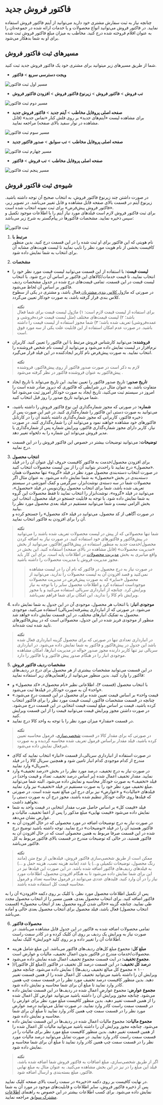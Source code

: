 # فاکتور فروش جدید 
چنانچه نیاز به ثبت سفارش مشتری خود دارید می‌توانید از آیتم فاکتور فروش استفاده نمایید. در فاکتور فروش می‌توانید انواع محصولات و یا خدمات ارائه شده در جموعه‌تان را به عنوان اقلام فروخته شده درج کنید. مخاطب به میزان مبلغ فاکتور فروش ثبت شده برای او به شما بدهکار می‌شود.

## مسیر‌های ثبت فاکتور فروش
شما از طریق مسیرهای زیر میتوانید برای مشتری خود یک فاکتور فروش جدید ثبت کنید.<br>
- **ویجت دسترسی سریع** > **فاکتور**

![مسیر اول ثبت فاکتور](./Images/new-invoice-method1.png)

- **تب فروش** > **فاکتور فروش** > **زیرنوع فاکتور فروش** > **افزودن فاکتور فروش**

![مسیر دوم ثبت فاکتور](./Images/new-invoice-method2.png)

- **صفحه اصلی پروفایل مخاطب** > **آیتم جدید** > **فاکتور فروش جدید**<br>
برای مشاهده لیست «آیتم‌های جدید» بر روی فلش کنار «تماس جدید» (قابل مشاهده در نوار سفید بالای صفحه) مراجعه نمایید.

![مسیر سوم ثبت فاکتور](./Images/new-invoice-method3.png)

- **صفحه اصلی پروفایل مخاطب** > **تب سوابق** > **صدور فاکتور جدید**

![مسیر چهارم ثبت فاکتور](./Images/new-invoice-method4.png)

- **صفحه اصلی پروفایل مخاطب** > **تب فروش** > **فاکتور**

![مسیر پنجم ثبت فاکتور](./Images/new-invoice-method5.png)

## شیوه‌ی ثبت فاکتور فروش
در صورت داشتن چند زیرنوع فاکتور فروش، به انتخاب صحیح آن توجه داشته باشید. زیرنوع آیتم در قسمت بالای صفحه قابل مشاهده و قابل تغییر می‌باشد. در تصویر زیر، «فاکتور فروش پیش‌فرض» برای ثبت نمونه انتخاب شده است.<br>
برای ثبت فاکتور فروش لازم است فیلدهای مورد نیاز آیتم را با اطلاعات موجود تکمیل و سپس ذخیره نمایید. مشخصات فاکتورها در پیام‌گستر به شرح زیر می‌باشد:<br>

![ ثبت فاکتور](./Images/new-sale-invoice.png)

1. **مرتبط با**<br>
نام هویتی که این فاکتور برای او ثبت شده را در این قسمت درج کنید. بدین منظور کافیست بخشی از نام هویت مورد نظر را تایپ نمایید تا لیست هویت‌های مشابه آن برای انتخاب به شما نمایش داده شود.

2. **مشخصات**<br>
- **لیست قیمت:** با استفاده از این قسمت می‌توانید لیست قیمت مورد نظر خود را انتخاب نمایید، تا قیمت خدمات/کالاهای این فاکتور بر اساس آن درج شود. با اتنخاب لیست قیمت در این قسمت، تمامی قیمت‌‌های درج شده در جدول مشخصات ردیف فاکتور بر اساس آن لحاظ می‌شود. <br>
در صورتی که ماژول[ کلاس بندی مشتریان ](https://github.com/1stco/PayamGostarDocs/blob/master/Help/Settings/Customer-classification-management/Customer-classification-management.md)فعال باشد، و مشتری در یکی از سطوح کلاس بندی‌ قرار گرفته باشد، به صورت خودکار تعیین می‌گردد.

> **نکته** <br>
> برای استفاده از لیست قیمت لازم است: ۱) ماژول لیست قیمت برای شما فعال باشد؛ ۲) لیست قیمت‌های مختلف (مثل لیست قیمت خرده‌فروشی و عمده‌فروشی) تعریف شده باشد؛ ۳) شما مجوز استفاده از لیست قیمت را داشته باشید. در صورت عدم امکان استفاده از این قابلیت علت یکی از سه مورد فوق است.<br>

- **فروشنده:** می‌توانید کارشناس فروش مرتبط با این فاکتور را تعیین کنید. کاربران نرم‌افزار در لیست نمایش داده می‌شود و می‌توانید از لیست نام شخص فروشنده را انتخاب نمایید. به صورت پیش‌فرض نام کاربر ایجادکننده در این فیلد قرار می‌گیرد.<br>

>**نکته**<br> 
لازم به ذکر است در صورت صدور فاکتور از روی پیش‌فاکتور، فروشنده پیش‌فاکتور به عنوان فروشنده فاکتور در نظر گرفته می‌شود .<br>

- **تاریخ صدور:** تاریخ صدور فاکتور را تعیین نمایید. این تاریخ می‌تواند با تاریخ ایجاد متفاوت باشد. به عنوان مثال درر شرایطی که فاکتوری که دیروز صادر شده است را امروز در سیستم ثبت می‌کنید، تاریخ ایجاد به صورت خودکار امروز ثبت می‌شود اما شما می‌توانید تاریخ صدور را روز قبل انتخاب کنید.<br>

- **شماره:** در صورتی که مجوز شماره‌گذاری این نوع فاکتور فروش را داشته باشید، می‌توانید به صورت دستی این فاکتور را شماره‌گذاری کنید. در غیر این صورت پس از ذخیره فاکتور، کاربرانی که مجوز شماره‌گذاری داشته باشند آن را در کارتابل فاکتورهای خود مشاهده خواهند نمود و می‌توانند آن را شماره‌گذاری کنند. در صورت نیاز، کاربر دارای مجوز شماره‌گذاری فاکتور، ویرایش شماره پس از شماره‌گذاری یا مدیر فروش می‌تواند این شماره را به دلخواه تغییر دهد.

- **توضیحات:** می‌توانید توضیحات  بیشتر در خصوص این فاکتور فروش را در این قسمت درج نمایید.<br>

3. **انتخاب محصول**<br>
برای افزودن محصول/خدمت به فاکتور کافیست حروف اول عنوان آن را در فیلد «محصول» درج نمایید تا راحت‌تر بتوانید آن را از بین لیست محصولات انتخاب کنید. <br>
در صورت انتخاب دسته‌بندی محصول مورد نظر در فیلد «گروه» تنها محصولات همان دسته‌بندی در بخش «محصول» به شما نمایش داده می‌شود.  به عنوان مثال اگر محصولات شما در سه دسته‌ی نوشت‌ابزار، سرگرمی و کمک آموزشی در سیستم تعریف شده باشد، شما برای انتخاب محصول روان‌نویس در فیلد «محصول»، می‌توانید در فیلد «گروه»، نوشت‌ابزار را انتخاب نمایید تا فقط محصولات این گروه به شما نمایش داده شود. با توجه به قابلیت جستجو در فیلد محصول، انتخاب این بخش الزامی نیست و شما می‌توانید مستقیم در فیلد بعدی محصول مورد نظر را بیابید.<br>
در صورت آگاهی از کد محصول،‌ می‌توانید در فیلد «کد محصول» را جستجو کرده و آن را برای افزودن به فاکتور انتخاب نمایید.

> **نکته**<br> 
> شما تنها محصولاتی که از پیش در لیست محصولات تعریف شده باشند را می‌توانید در پیش‌فاکتور و فاکتورهای خود استفاده کنید. در صورت نیاز به اضافه کردن محصول/خدمت جدید به منظور استفاده در پیش‌فاکتور/فاکتور،‌ می‌توانید از بخش «مدیریت محصولات» (قابل مشاهده در بالای صفحه) استفاده کنید. این بخش در واقع میانبری به بخش [مدیریت محصولات](https://github.com/1stco/PayamGostarDocs/blob/master/Help/Basic-Information/Product-management/Product-management.md) در اطلاعات پایه است. برای این کار باید مجوز مدیریت فروش یا مدیریت محصولات را داشته باشید.<br>
>> در صورت نیاز به درج محصول در فاکتور که نام آن را در لیست مشاهده نمی‌کنید و قصد افزودن آن به لیست محصولات را ندارید، می‌توانید از محصول «سایر» که به صورت پیش‌فرض در مدیریت محصولات موجوداست استفاده کرد و اطلاعات محصول سایر را با توجه به نیاز ویرایش کرد. چنانچه از انبارداری سریالی استفاده می‌کنید و یا مجوز ویرایش نام کالا را ندارید، این امکان برای شما فراهم نمی‌باشد.<br>

4. **موجودی انبار:**
با انتخاب هر محصول، موجودی آن در این جدول به شما نمایش داده می‌شود. در صورتی که از انبارداری پیشرفته(سریالی) استفاده می‌کنید، موجودی محصول به تفکیک انبارهای مختلف، در این قسمت نمایش داده خواهد شد.<br>
منظور از موجودی فریز شده در این جدول، محصولاتی است که در پیش‌فاکتورهای تایید شده ثبت شده‌اند.<br>

> **نکته**<br>
> در انبارداری تعدادی تنها در صورتی که برای محصول گزینه انبارداری فعال شده باشد این جدول در پیش‌فاکتور و فاکتور به شما نمایش داده می‌شود. در انبارداری سریالی نیز تنها کاربر دارنده مجوز صدور حواله در مدیریت انبارها، امکان مشاهده موجودی انبار را در هنگام صدور پیش فاکتور و یا فاکتور را دارد.<br>

5. **مشخصات ردیف فاکتور فروش**<br>
در این قسمت می‌توانید مشخصات بیشتری از هر محصول برای درج در ردیف‌های فاکتور را وارد کنید. بدین منظور می‌توانید از راهنمایی‌های زیر استفاده نمایید:<br>
- با انتخاب محصول (قسمت ۳)، اطلاعاتی نظیر «نام محصول»، «کد محصول» و «واحد» آن به صورت خودکار در فیلدها ثبت می‌شود. 
- «قیمت واحد» بر اساس قیمت تعیین شده برای محصول در این قسمت درج می‌شود. چنانچه در قسمت مشخصات فاکتور، لیست قیمت مورد نظر را برای فاکتور انتخاب کرده باشید، قیمت بر اساس مبلغ لیست قیمت انتخابی در این قسمت درج می‌شود. در صورت داشتن مجوز ویرایش قیمت می‌توانید قیمت را از این قسمت ویرایش کنید.<br>
- در قسمت «مقدار» میزان مورد نظر را با توجه به واحد کالا درج نمایید.

> **نکته**<br>
 در صورتی که برای مقدار کالا در قسمت [شخصی‌سازی](https://github.com/1stco/PayamGostarDocs/blob/master/Help/Settings/Personalization-crm/Factor-management/Factor-management.md)، فرمول محاسبه تعیین کرده باشید، فیلد مقدار براساس فرمول تعریف شده محاسبه گردیده و به صورت غیرفعال نمایش داده می‌شود.<br>

- در صورت استفاده از انبارداری سریالی،‌از قسمت «انبار» انتخاب نمایید که کالای مندرج از کدام موجودی کدام انبار تامین شود و همچنین سریال کالا را در فیلد «سریال» وارد نمایید.
- در صورت نیاز به درج تخفیف، درصد مورد نظر را در بخش «درصد تخفیف» وارد نمایید. مقدار تخفیف اعمال شده (بر اساس درصد تخفیف، تعداد و قیمت واحد) در فیلد «تخفیف» به صورت خودکار محاسبه و نمایش داده می‌شود. البته شما می‌توانید مبلغ تخفیف مورد نظر خود را به صورت مستقیم در فیلد «تخفیف» نیز وارد نمایید.
- فیلدهای «مالیات» و «عوارض» نیز برای درج این مبالغ تعبیه شده است. در صورتی که فیلدها روی حالت خودکار تنظیم شده باشند، مجوز درج آن به صورت دستی را نخواهید داشت.
- فیلد «قیمت کل» بر اساس حاصل ضرب مقدار انتخابی در قیمت واحد به شما نمایش داده می‌شود «قیمت نهایی» مبلغ مذکور را پس از اعما تخفیف، مالیات و عوارض نشان می‌دهد.
- در صورت نیاز به درج توضیحات اضافه در مورد محصولی که در حال افزودن آن به فاکتور هستید آن را در فیلد «توضیحات» درج نمایید. توجه داشته باشید توضیح درج شده در این قسمت صرفا مربوط به همین محصولی است که در حال افزودن آن به فاکتور هستید، در حالی که توضیحات مندرج در قسمت بالای فاکتور مربوط به کل فاکتور می‌باشد.<br>

> **نکته**<br>
> ممکن است از طریق شخصی‌سازی فاکتور فروش، فیلدهایی از نوع متن (مانند رنگ محصول، توضیحات تکمیلی و...) یا عدد (مانند هزینه نصب، هزینه حمل و ...) به فیلدهای ردیف‌های فاکتور اضافه شده باشد. در این صورت این فیلدها نیز در این برای شما نمایش داده می‌شود تا به هنگام افزودن محصول، اطلاعات مورد نیاز را در آن وارد کنید. فلیدهای عددی می‌توانند در فرمول محاسبه تعداد و فرمول محاسبه قیمت کل استفاده شده باشند.<br>

پس از تکمیل اطلاعات محصول مورد نظر، با کلیک بر روی دکمه «افزودن» آن را به فاکتور اضافه کنید. برای انتخاب محصول بعدی، همین مسیر را از انتخاب محصول مجدد طی نمایید. چنانچه گزینه «خالی شدن گروه محصول بعد از انتخاب محصول» (قسمت انتخاب محصول) فعال باشد، فیلد محصول برای انتخاب محصول بعدی خالی و آماده می‌باشد.<br>

6. **محصولات فاکتور**<br>
تمامی محصولات اضافه شده به فاکتور در این جدول قابل مشاهده می‌باشند. در صورت نیاز به ویرایش یک ردیف بر روی آن کلیک کرده و در کادر سمت راست اطلاعات آن را تغییر داده و بر روی کلید «ویرایش» کلیک نمایید.  
- **مبلغ کل:** مجموع مبلغ کل‌های ردیف‌‌های فاکتور می‌باشد. این مبلغ شامل هزینه محصولات/خدمات مندرج در فاکتور بدون اعمال تخفیف،‌ مالیات و عوارض است.
- **مجموع تخفیف:** در ایت قسمت مجموع تخفیف اعمال شده نمایش داده می‌شود.
- **درصد کل تخفیف:** در این قسمت درصد کل تخفیف در فاکتور ((مبلغ کل فاکتور)/( ۱۰۰ × مجموع کل مبالغ تخفیف ردیف‌ها) ) نمایش داده می‌شود. چنانچه مجوز ویرایش آن را داشته باشید می‌توانید تخفیف کل اعمال شده را از همین قسمت تغییر دهید. بدین منظور کافیست درصد تخفیف مورد نظر را در قسمت سمت چپ همین کادر وارد نمایید تا مبلغ آن برای شما محاسبه و نمایش داده شود.   
- **مجموع عوارض:** مجموع عوارض اعمال شده در ردیف‌ها در این قسمت نمایش داده می‌شود. چنانچه مجوز ویرایش آن را داشته باشید می‌توانید عوارض کل اعمال شده را از همین قسمت تغییر دهید. بدین منظور کافیست مبلغ مورد نظر برای عوارض را در قسمت سمت راست کادر وارد نمایید. در صورت تمایل می‌توانید درصد عوارض مورد نظر را در قسمت سمت چپ همین کادر  وارد نمایید تا مبلغ آن برای شما محاسبه و نمایش داده شود.     
- **مجموع مالیات:** مجموع مالیات اعمال شده در ردیف‌ها در این قسمت نمایش داده می‌شود. چنانچه مجوز ویرایش آن را داشته باشید می‌توانید مالیات کل اعمال شده را از همین قسمت تغییر دهید. بدین منظور کافیست مبلغ مورد نظر برای مالیات را در قسمت سمت راست کادر وارد نمایید. در صورت تمایل می‌توانید درصد مالیات مورد نظر را در قسمت سمت چپ همین کادر  وارد نمایید تا مبلغ آن برای شما محاسبه و نمایش داده شود. 

> **نکته**<br> 
> اگر از طریق شخصی‌سازی،‌ مبلغ اضافات به فاکتور فروش شما اضافه شده باشد،‌ فیلد این مبلغ را در نیز در این بخش مشاهده می‌کنید. به عنوان مثال به مبلغ نهایی فاکتور، مبلغ بسته‌بندی و ارسال اضافه شود.<br>

در نهایت کافیست بر روی دکمه «ذخیره» در سمت راست بالای صفحه کلیک نمایید.<br>
پس از ذخیره فاکتور فروش، سایر اطلاعات و قابلیت‌های موجود در مورد آن به شما نمایش داده می‌شود. برای کسب اطلاعات بیشتر در این خصوص به راهنمای [ اطلاعات مشترک سوابق](https://github.com/1stco/PayamGostarDocs/blob/master/Help/Integrated-bank/Database/Records/Joint-record-information/Joint-record-information.md) مراجعه نمایید.

